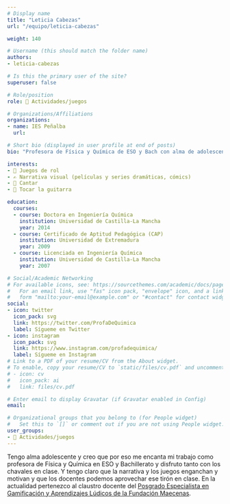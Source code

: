 ```yaml
---
# Display name
title: "Leticia Cabezas"
url: "/equipo/leticia-cabezas"

weight: 140

# Username (this should match the folder name)
authors:
- leticia-cabezas

# Is this the primary user of the site?
superuser: false

# Role/position
role: 🧩 Actividades/juegos

# Organizations/Affiliations
organizations:
- name: IES Peñalba
  url:

# Short bio (displayed in user profile at end of posts)
bio: "Profesora de Física y Química de ESO y Bach con alma de adolescente."

interests:
- 🎲 Juegos de rol
- ✍️ Narrativa visual (películas y series dramáticas, cómics)
- 🎤 Cantar
- 🎸 Tocar la guitarra

education:
  courses:
  - course: Doctora en Ingeniería Química
    institution: Universidad de Castilla-La Mancha
    year: 2014
  - course: Certificado de Aptitud Pedagógica (CAP)
    institution: Universidad de Extremadura
    year: 2009  
  - course: Licenciada en Ingeniería Química
    institution: Universidad de Castilla-La Mancha
    year: 2007  

# Social/Academic Networking
# For available icons, see: https://sourcethemes.com/academic/docs/page-builder/#icons
#   For an email link, use "fas" icon pack, "envelope" icon, and a link in the
#   form "mailto:your-email@example.com" or "#contact" for contact widget.
social:
- icon: twitter
  icon_pack: svg
  link: https://twitter.com/ProfaDeQuimica
  label: Sígueme en Twitter
- icon: instagram
  icon_pack: svg
  link: https://www.instagram.com/profadequimica/
  label: Sígueme en Instagram
# Link to a PDF of your resume/CV from the About widget.
# To enable, copy your resume/CV to `static/files/cv.pdf` and uncomment the lines below.
# - icon: cv
#   icon_pack: ai
#   link: files/cv.pdf

# Enter email to display Gravatar (if Gravatar enabled in Config)
email:

# Organizational groups that you belong to (for People widget)
#   Set this to `[]` or comment out if you are not using People widget.
user_groups:
- 🧩 Actividades/juegos
---
```


Tengo alma adolescente y creo que por eso me encanta mi trabajo como profesora de Física y Química en ESO y Bachillerato y disfruto tanto con los chavales en clase. Y tengo claro que la narrativa y los juegos enganchan y motivan y que los docentes podemos aprovechar ese tirón en clase. En la actualidad pertenezco al claustro docente del [Posgrado Especialista en Gamificación y Aprendizajes Lúdicos de la Fundación Maecenas](https://www.posgradosmaecenas.com/gamificacion).
